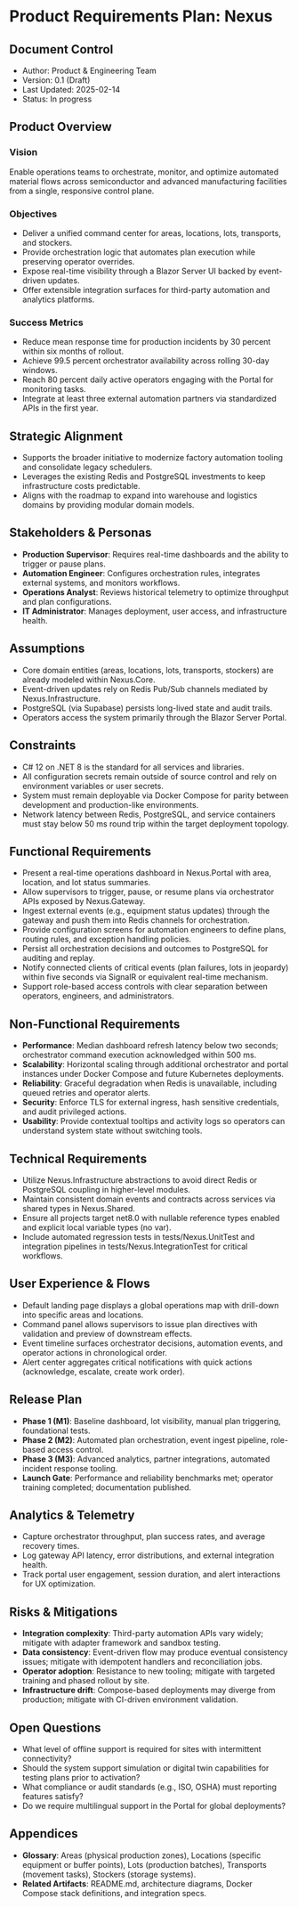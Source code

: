 # Product Requirements Plan: Nexus

## Document Control
- Author: Product & Engineering Team
- Version: 0.1 (Draft)
- Last Updated: 2025-02-14
- Status: In progress

## Product Overview
### Vision
Enable operations teams to orchestrate, monitor, and optimize automated material flows across semiconductor and advanced manufacturing facilities from a single, responsive control plane.

### Objectives
- Deliver a unified command center for areas, locations, lots, transports, and stockers.
- Provide orchestration logic that automates plan execution while preserving operator overrides.
- Expose real-time visibility through a Blazor Server UI backed by event-driven updates.
- Offer extensible integration surfaces for third-party automation and analytics platforms.

### Success Metrics
- Reduce mean response time for production incidents by 30 percent within six months of rollout.
- Achieve 99.5 percent orchestrator availability across rolling 30-day windows.
- Reach 80 percent daily active operators engaging with the Portal for monitoring tasks.
- Integrate at least three external automation partners via standardized APIs in the first year.

## Strategic Alignment
- Supports the broader initiative to modernize factory automation tooling and consolidate legacy schedulers.
- Leverages the existing Redis and PostgreSQL investments to keep infrastructure costs predictable.
- Aligns with the roadmap to expand into warehouse and logistics domains by providing modular domain models.

## Stakeholders & Personas
- **Production Supervisor**: Requires real-time dashboards and the ability to trigger or pause plans.
- **Automation Engineer**: Configures orchestration rules, integrates external systems, and monitors workflows.
- **Operations Analyst**: Reviews historical telemetry to optimize throughput and plan configurations.
- **IT Administrator**: Manages deployment, user access, and infrastructure health.

## Assumptions
- Core domain entities (areas, locations, lots, transports, stockers) are already modeled within Nexus.Core.
- Event-driven updates rely on Redis Pub/Sub channels mediated by Nexus.Infrastructure.
- PostgreSQL (via Supabase) persists long-lived state and audit trails.
- Operators access the system primarily through the Blazor Server Portal.

## Constraints
- C# 12 on .NET 8 is the standard for all services and libraries.
- All configuration secrets remain outside of source control and rely on environment variables or user secrets.
- System must remain deployable via Docker Compose for parity between development and production-like environments.
- Network latency between Redis, PostgreSQL, and service containers must stay below 50 ms round trip within the target deployment topology.

## Functional Requirements
- Present a real-time operations dashboard in Nexus.Portal with area, location, and lot status summaries.
- Allow supervisors to trigger, pause, or resume plans via orchestrator APIs exposed by Nexus.Gateway.
- Ingest external events (e.g., equipment status updates) through the gateway and push them into Redis channels for orchestration.
- Provide configuration screens for automation engineers to define plans, routing rules, and exception handling policies.
- Persist all orchestration decisions and outcomes to PostgreSQL for auditing and replay.
- Notify connected clients of critical events (plan failures, lots in jeopardy) within five seconds via SignalR or equivalent real-time mechanism.
- Support role-based access controls with clear separation between operators, engineers, and administrators.

## Non-Functional Requirements
- **Performance**: Median dashboard refresh latency below two seconds; orchestrator command execution acknowledged within 500 ms.
- **Scalability**: Horizontal scaling through additional orchestrator and portal instances under Docker Compose and future Kubernetes deployments.
- **Reliability**: Graceful degradation when Redis is unavailable, including queued retries and operator alerts.
- **Security**: Enforce TLS for external ingress, hash sensitive credentials, and audit privileged actions.
- **Usability**: Provide contextual tooltips and activity logs so operators can understand system state without switching tools.

## Technical Requirements
- Utilize Nexus.Infrastructure abstractions to avoid direct Redis or PostgreSQL coupling in higher-level modules.
- Maintain consistent domain events and contracts across services via shared types in Nexus.Shared.
- Ensure all projects target net8.0 with nullable reference types enabled and explicit local variable types (no var).
- Include automated regression tests in tests/Nexus.UnitTest and integration pipelines in tests/Nexus.IntegrationTest for critical workflows.

## User Experience & Flows
- Default landing page displays a global operations map with drill-down into specific areas and locations.
- Command panel allows supervisors to issue plan directives with validation and preview of downstream effects.
- Event timeline surfaces orchestrator decisions, automation events, and operator actions in chronological order.
- Alert center aggregates critical notifications with quick actions (acknowledge, escalate, create work order).

## Release Plan
- **Phase 1 (M1)**: Baseline dashboard, lot visibility, manual plan triggering, foundational tests.
- **Phase 2 (M2)**: Automated plan orchestration, event ingest pipeline, role-based access control.
- **Phase 3 (M3)**: Advanced analytics, partner integrations, automated incident response tooling.
- **Launch Gate**: Performance and reliability benchmarks met; operator training completed; documentation published.

## Analytics & Telemetry
- Capture orchestrator throughput, plan success rates, and average recovery times.
- Log gateway API latency, error distributions, and external integration health.
- Track portal user engagement, session duration, and alert interactions for UX optimization.

## Risks & Mitigations
- **Integration complexity**: Third-party automation APIs vary widely; mitigate with adapter framework and sandbox testing.
- **Data consistency**: Event-driven flow may produce eventual consistency issues; mitigate with idempotent handlers and reconciliation jobs.
- **Operator adoption**: Resistance to new tooling; mitigate with targeted training and phased rollout by site.
- **Infrastructure drift**: Compose-based deployments may diverge from production; mitigate with CI-driven environment validation.

## Open Questions
- What level of offline support is required for sites with intermittent connectivity?
- Should the system support simulation or digital twin capabilities for testing plans prior to activation?
- What compliance or audit standards (e.g., ISO, OSHA) must reporting features satisfy?
- Do we require multilingual support in the Portal for global deployments?

## Appendices
- **Glossary**: Areas (physical production zones), Locations (specific equipment or buffer points), Lots (production batches), Transports (movement tasks), Stockers (storage systems).
- **Related Artifacts**: README.md, architecture diagrams, Docker Compose stack definitions, and integration specs.

